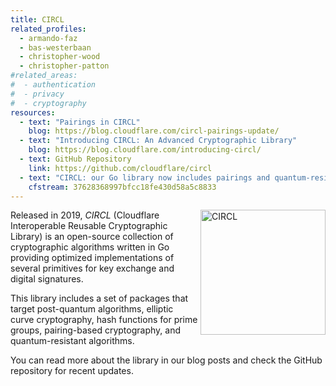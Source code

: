 ```yaml
---
title: CIRCL
related_profiles:
  - armando-faz
  - bas-westerbaan
  - christopher-wood
  - christopher-patton
#related_areas:
#  - authentication
#  - privacy
#  - cryptography
resources:
  - text: "Pairings in CIRCL"
    blog: https://blog.cloudflare.com/circl-pairings-update/
  - text: "Introducing CIRCL: An Advanced Cryptographic Library"
    blog: https://blog.cloudflare.com/introducing-circl/
  - text: GitHub Repository
    link: https://github.com/cloudflare/circl
  - text: "CIRCL: our Go library now includes pairings and quantum-resistant cryptography"
    cfstream: 37628368997bfcc18fe430d58a5c8833
---
```


<img src="https://raw.githubusercontent.com/cloudflare/circl/master/.etc/icon.png" alt="CIRCL" width="200" align="right" />

Released in 2019, *CIRCL* (Cloudflare Interoperable Reusable Cryptographic Library) is an open-source collection of cryptographic algorithms written in Go providing optimized implementations of several primitives for key exchange and digital signatures.

This library includes a set of packages that target post-quantum algorithms, elliptic curve cryptography, hash functions for prime groups, pairing-based cryptography, and quantum-resistant algorithms.

You can read more about the library in our blog posts and check the GitHub repository for recent updates.
